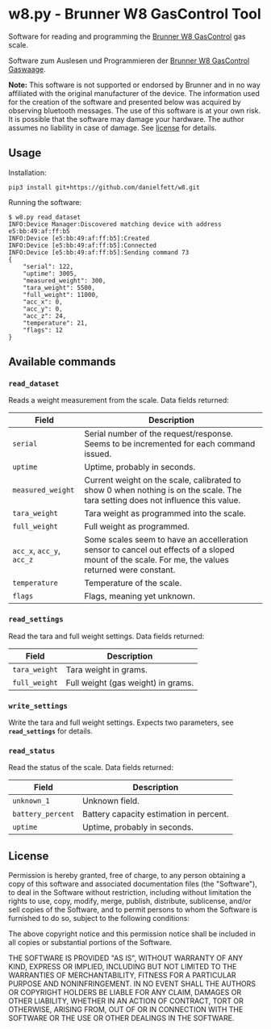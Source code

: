 # w8.py - Brunner W8 GasControl Tool
Software for reading and programming the [Brunner W8 GasControl](https://www.w8system.it) gas scale. 

Software zum Auslesen und Programmieren der [Brunner W8 GasControl Gaswaage](https://www.w8system.it). 

**Note:** This software is not supported or endorsed by Brunner and in no way affiliated with the original manufacturer of the device. The information used for the creation of the software and presented below was acquired by observing bluetooth messages. The use of this software is at your own risk. It is possible that the software may damage your hardware. The author assumes no liability in case of damage. See [license](LICENSE) for details.


## Usage

Installation:

```
pip3 install git+https://github.com/danielfett/w8.git
```

Running the software:
```
$ w8.py read_dataset
INFO:Device Manager:Discovered matching device with address e5:bb:49:af:ff:b5
INFO:Device [e5:bb:49:af:ff:b5]:Created
INFO:Device [e5:bb:49:af:ff:b5]:Connected
INFO:Device [e5:bb:49:af:ff:b5]:Sending command 73
{
    "serial": 122,
    "uptime": 3005,
    "measured_weight": 300,
    "tara_weight": 5500,
    "full_weight": 11000,
    "acc_x": 0,
    "acc_y": 0,
    "acc_z": 24,
    "temperature": 21,
    "flags": 12
}
```

## Available commands

### `read_dataset`

Reads a weight measurement from the scale. Data fields returned:

| Field               | Description                                                                                                                                       |
| ------------------- | ------------------------------------------------------------------------------------------------------------------------------------------------- |
| `serial`              | Serial number of the request/response. Seems to be incremented for each command issued.                                                           |
| `uptime`              | Uptime, probably in seconds.                                                                                                                      |
| `measured_weight`     | Current weight on the scale, calibrated to show 0 when nothing is on the scale. The tara setting does not influence this value.                   |
| `tara_weight`         | Tara weight as programmed into the scale.                                                                                                         |
| `full_weight`         | Full weight as programmed.                                                                                                                        |
| `acc_x`, `acc_y`, `acc_z` | Some scales seem to have an accelleration sensor to cancel out effects of a sloped mount of the scale. For me, the values returned were constant. |
| `temperature`         | Temperature of the scale.                                                                                                                         |
| `flags`               | Flags, meaning yet unknown.                                                                                                                       |

### `read_settings`

Read the tara and full weight settings. Data fields returned:

| Field       | Description                        |
| ----------- | ---------------------------------- |
| `tara_weight` | Tara weight in grams.              |
| `full_weight` | Full weight (gas weight) in grams. |

### `write_settings`

Write the tara and full weight settings. Expects two parameters, see **`read_settings`** for details.


### `read_status`

Read the status of the scale. Data fields returned:

| Field           | Description                             |
| --------------- | --------------------------------------- |
| `unknown_1`       | Unknown field.                          |
| `battery_percent` | Battery capacity estimation in percent. |
| `uptime`          | Uptime, probably in seconds.            |



## License

Permission is hereby granted, free of charge, to any person obtaining a copy of this software and associated documentation files (the "Software"), to deal in the Software without restriction, including without limitation the rights to use, copy, modify, merge, publish, distribute, sublicense, and/or sell copies of the Software, and to permit persons to whom the Software is furnished to do so, subject to the following conditions:

The above copyright notice and this permission notice shall be included in all copies or substantial portions of the Software.

THE SOFTWARE IS PROVIDED "AS IS", WITHOUT WARRANTY OF ANY KIND, EXPRESS OR IMPLIED, INCLUDING BUT NOT LIMITED TO THE WARRANTIES OF MERCHANTABILITY, FITNESS FOR A PARTICULAR PURPOSE AND NONINFRINGEMENT. IN NO EVENT SHALL THE AUTHORS OR COPYRIGHT HOLDERS BE LIABLE FOR ANY CLAIM, DAMAGES OR OTHER LIABILITY, WHETHER IN AN ACTION OF CONTRACT, TORT OR OTHERWISE, ARISING FROM, OUT OF OR IN CONNECTION WITH THE SOFTWARE OR THE USE OR OTHER DEALINGS IN THE SOFTWARE.